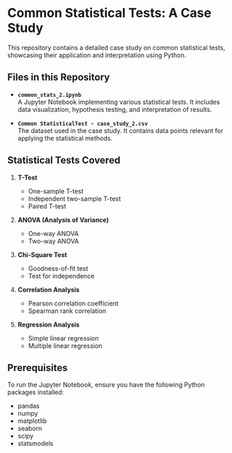 # Common Statistical Tests: A Case Study  

This repository contains a detailed case study on common statistical tests, showcasing their application and interpretation using Python.  

## Files in this Repository  

- **`common_stats_2.ipynb`**  
  A Jupyter Notebook implementing various statistical tests. It includes data visualization, hypothesis testing, and interpretation of results.  

- **`Common StatisticalTest - case_study_2.csv`**  
  The dataset used in the case study. It contains data points relevant for applying the statistical methods.  

## Statistical Tests Covered  

1. **T-Test**  
   - One-sample T-test  
   - Independent two-sample T-test  
   - Paired T-test  

2. **ANOVA (Analysis of Variance)**  
   - One-way ANOVA  
   - Two-way ANOVA  

3. **Chi-Square Test**  
   - Goodness-of-fit test  
   - Test for independence  

4. **Correlation Analysis**  
   - Pearson correlation coefficient  
   - Spearman rank correlation  

5. **Regression Analysis**  
   - Simple linear regression  
   - Multiple linear regression  

## Prerequisites  

To run the Jupyter Notebook, ensure you have the following Python packages installed:  

- pandas  
- numpy  
- matplotlib  
- seaborn  
- scipy  
- statsmodels  

